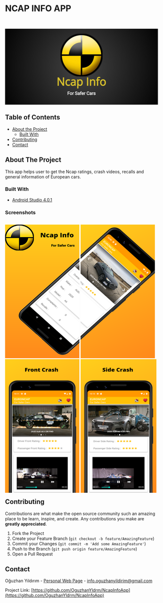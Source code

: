 <!-- PROJECT LOGO -->
# NCAP INFO APP
<br />
<p align="center">
  <p align="center"> <img src="/images/feature-graphic.png" alt="Feature" width="512" height="250" style="display: block; margin: 0 auto" /></p>
  
</p>



<!-- TABLE OF CONTENTS -->
## Table of Contents

* [About the Project](#about-the-project)
  * [Built With](#built-with)
* [Contributing](#contributing)
* [Contact](#contact)

<!-- ABOUT THE PROJECT -->
## About The Project
This app helps user to get the Ncap ratings, crash videos, recalls and general information of European cars.


### Built With
* [Android Studio 4.0.1](https://developer.android.com/)

<!-- SCREENSHOTS -->
### Screenshots
<p style="float:left"> 
<img src="/images/1.png" alt="Feature" width="245" height="440"/>
<img src="/images/2.png" alt="Feature" width="245" height="440"/>
<img src="/images/3.png" alt="Feature" width="245" height="440"/>
<img src="/images/4.png" alt="Feature" width="250" height="440"/>
</p>

<!-- CONTRIBUTING -->
## Contributing

Contributions are what make the open source community such an amazing place to be learn, inspire, and create. Any contributions you make are **greatly appreciated**.

1. Fork the Project
2. Create your Feature Branch (`git checkout -b feature/AmazingFeature`)
3. Commit your Changes (`git commit -m 'Add some AmazingFeature'`)
4. Push to the Branch (`git push origin feature/AmazingFeature`)
5. Open a Pull Request

<!-- CONTACT -->
## Contact

Oğuzhan Yıldırım - [Personal Web Page](https://yildirimoguzhan.com) - info.oguzhanyildirim@gmail.com

Project Link: [https://github.com/OguzhanYldrm/NcapInfoApp](https://github.com/OguzhanYldrm/NcapInfoApp)
